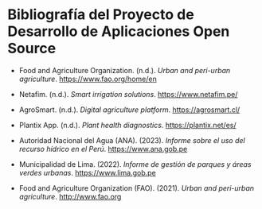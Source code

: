 # Bibliografía del Proyecto de Desarrollo de Aplicaciones Open Source
- Food and Agriculture Organization. (n.d.). *Urban and peri-urban agriculture*. https://www.fao.org/home/en 

- Netafim. (n.d.). *Smart irrigation solutions*. https://www.netafim.pe/

- AgroSmart. (n.d.). *Digital agriculture platform*. https://agrosmart.cl/

- Plantix App. (n.d.). *Plant health diagnostics*. https://plantix.net/es/

- Autoridad Nacional del Agua (ANA). (2023). *Informe sobre el uso del recurso hídrico en el Perú*. https://www.ana.gob.pe  

- Municipalidad de Lima. (2022). *Informe de gestión de parques y áreas verdes urbanas*. https://www.lima.gob.pe  

- Food and Agriculture Organization (FAO). (2021). *Urban and peri-urban agriculture*. http://www.fao.org  


  
